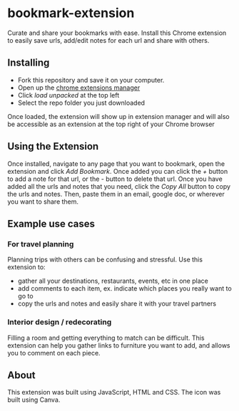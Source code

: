# bookmark-extension

Curate and share your bookmarks with ease. Install this Chrome extension to easily save urls, add/edit notes for each url and share with others. 

## Installing
- Fork this repository and save it on your computer. 
- Open up the [chrome extensions manager](chrome://extensions/)
- Click *load unpacked* at the top left
- Select the repo folder you just downloaded

Once loaded, the extension will show up in extension manager and will also be accessible as an extension at the top right of your Chrome browser

## Using the Extension

Once installed, navigate to any page that you want to bookmark, open the extension and click *Add Bookmark*. Once added you can click the *+* button to add a note for that url, or the *-* button to delete that url. Once you have added all the urls and notes that you need, click the *Copy All* button to copy the urls and notes. Then, paste them in an email, google doc, or wherever you want to share them.

## Example use cases

### For travel planning
Planning trips with others can be confusing and stressful. Use this extension to:
- gather all your destinations, restaurants, events, etc in one place
- add comments to each item, ex. indicate which places you really want to go to
- copy the urls and notes and easily share it with your travel partners

### Interior design / redecorating
Filling a room and getting everything to match can be difficult. This extension can help you gather links to furniture you want to add, and allows you to comment on each piece.

## About
This extension was built using JavaScript, HTML and CSS. The icon was built using Canva.
